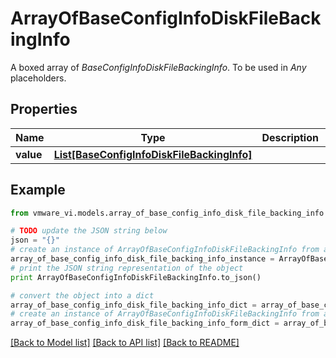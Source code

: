 # ArrayOfBaseConfigInfoDiskFileBackingInfo

A boxed array of *BaseConfigInfoDiskFileBackingInfo*. To be used in *Any* placeholders. 

## Properties
Name | Type | Description | Notes
------------ | ------------- | ------------- | -------------
**value** | [**List[BaseConfigInfoDiskFileBackingInfo]**](BaseConfigInfoDiskFileBackingInfo.md) |  | 

## Example

```python
from vmware_vi.models.array_of_base_config_info_disk_file_backing_info import ArrayOfBaseConfigInfoDiskFileBackingInfo

# TODO update the JSON string below
json = "{}"
# create an instance of ArrayOfBaseConfigInfoDiskFileBackingInfo from a JSON string
array_of_base_config_info_disk_file_backing_info_instance = ArrayOfBaseConfigInfoDiskFileBackingInfo.from_json(json)
# print the JSON string representation of the object
print ArrayOfBaseConfigInfoDiskFileBackingInfo.to_json()

# convert the object into a dict
array_of_base_config_info_disk_file_backing_info_dict = array_of_base_config_info_disk_file_backing_info_instance.to_dict()
# create an instance of ArrayOfBaseConfigInfoDiskFileBackingInfo from a dict
array_of_base_config_info_disk_file_backing_info_form_dict = array_of_base_config_info_disk_file_backing_info.from_dict(array_of_base_config_info_disk_file_backing_info_dict)
```
[[Back to Model list]](../README.md#documentation-for-models) [[Back to API list]](../README.md#documentation-for-api-endpoints) [[Back to README]](../README.md)


